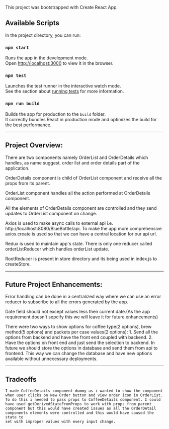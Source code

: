 This project was bootstrapped with Create React App.

## Available Scripts

In the project directory, you can run:

### `npm start`

Runs the app in the development mode.<br>
Open [http://localhost:3000](http://localhost:3000) to view it in the browser.

### `npm test`

Launches the test runner in the interactive watch mode.<br>
See the section about [running tests](https://facebook.github.io/create-react-app/docs/running-tests) for more information.

### `npm run build`

Builds the app for production to the `build` folder.<br>
It correctly bundles React in production mode and optimizes the build for the best performance.

------------------------------------------------------------------------------------------------------------------------------------------------------------------

## Project Overview:

There are two components namely OrderList and OrderDetails which handles, as name suggest, order list and order details part of the application.

OrderDetails component is child of OrderList component and receive all the props from its parent.

OrderList component handles all the action performed at OrderDetails component.

All the elements of OrderDetails component are controlled and they send updates to OrderList component on change.

Axios is used to make async calls to external api i.e. http://localhost:8080/BlueBottle/api. To make the app more comprehensive axios.create is used so that we can have 
a central location for our api url.

Redux is used to maintain app's state. There is only one reducer called orderListReducer which handles orderList update.

RootReducer is present in store directory and its being used in index.js to createStore.

--------------------------------------------------------------------------------------------------------------------------------------------------------------------

## Future Project Enhancements:

Error handling can be done in a centralized way where we can use an error reducer to subscribe to all the errors generated by the app.

Date field should not except values less then current date.(As the app requirement doesn't sepcify this we will leave it for future enhancements)


There were two ways to show options for coffee type(2 options), brew method(5 options) and packets per case values(2 options):
    1. Send all the options from backend and have the front end coupled with backend.
    2. Have the options on front end and just send the selection to backend.
In future we should store the options in database and send them from api to frontend. This way we can change the database and have new options available without unnecessary deployments.

--------------------------------------------------------------------------------------------------------------------------------------------------------------------

## Tradeoffs

    I made CoffeeDetails component dummy as i wanted to show the component when user clicks on New Order button and view order icon in OrderList.
    To do this i needed to pass props to CoffeeDetails component. I could have used getDerivedStateFromProps to work with props from parent
    component but this would have created issues as all the OrderDetail components elements were controlled and this would have caused the state to
    set with improper values with every input change.







